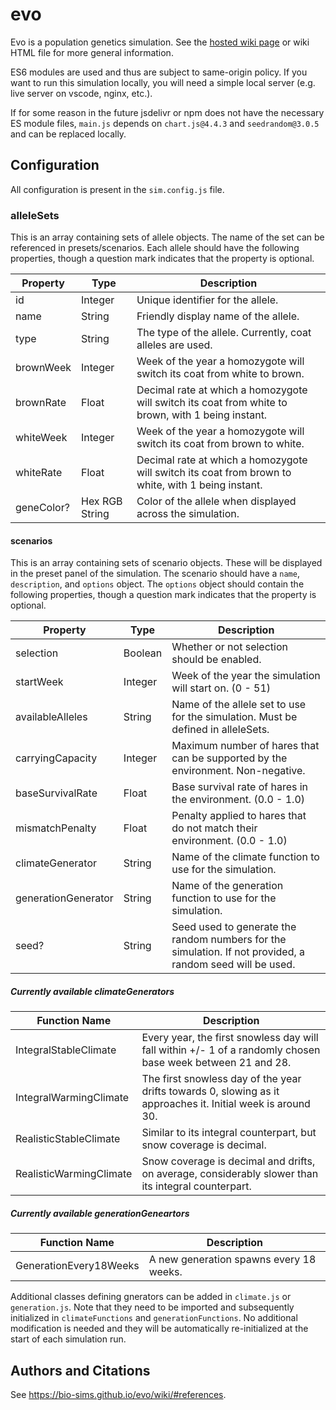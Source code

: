 # evo

Evo is a population genetics simulation. See the [hosted wiki page](https://bio-sims.github.io/evo/wiki) or wiki HTML file for more general information.

ES6 modules are used and thus are subject to same-origin policy. If you want to run this simulation locally, you will need a simple local server (e.g. live server on vscode, nginx, etc.).

If for some reason in the future jsdelivr or npm does not have the necessary ES module files, `main.js` depends on `chart.js@4.4.3` and `seedrandom@3.0.5` and can be replaced locally.

## Configuration

All configuration is present in the `sim.config.js` file.

### alleleSets

This is an array containing sets of allele objects. The name of the set can be referenced in presets/scenarios. Each allele should have the following properties, though a question mark indicates that the property is optional.

| Property   | Type           | Description |
| ---------- | -------------- | ----------- |
| id         | Integer        | Unique identifier for the allele. |
| name       | String         | Friendly display name of the allele. |
| type       | String         | The type of the allele. Currently, coat alleles are used. |
| brownWeek  | Integer        | Week of the year a homozygote will switch its coat from white to brown. |
| brownRate  | Float          | Decimal rate at which a homozygote will switch its coat from white to brown, with 1 being instant. |
| whiteWeek  | Integer        | Week of the year a homozygote will switch its coat from brown to white. |
| whiteRate  | Float          | Decimal rate at which a homozygote will switch its coat from brown to white, with 1 being instant. |
| geneColor? | Hex RGB String | Color of the allele when displayed across the simulation. |

#### scenarios

This is an array containing sets of scenario objects. These will be displayed in the preset panel of the simulation. The scenario should have a `name`, `description`, and `options` object. The `options` object should contain the following properties, though a question mark indicates that the property is optional.

| Property            | Type    | Description |
| ------------------- | ------- | ----------- |
| selection           | Boolean | Whether or not selection should be enabled. |
| startWeek           | Integer | Week of the year the simulation will start on. (0 - 51) |
| availableAlleles    | String  | Name of the allele set to use for the simulation. Must be defined in alleleSets. |
| carryingCapacity    | Integer | Maximum number of hares that can be supported by the environment. Non-negative. |
| baseSurvivalRate    | Float   | Base survival rate of hares in the environment. (0.0 - 1.0) |
| mismatchPenalty     | Float   | Penalty applied to hares that do not match their environment. (0.0 - 1.0) |
| climateGenerator    | String  | Name of the climate function to use for the simulation. |
| generationGenerator | String  | Name of the generation function to use for the simulation. |
| seed?               | String  | Seed used to generate the random numbers for the simulation. If not provided, a random seed will be used. |

##### Currently available climateGenerators

| Function Name           | Description |
| ----------------------- | ----------- |
| IntegralStableClimate   | Every year, the first snowless day will fall within +/- 1 of a randomly chosen base week between 21 and 28. |
| IntegralWarmingClimate | The first snowless day of the year drifts towards 0, slowing as it approaches it. Initial week is around 30. |
| RealisticStableClimate  | Similar to its integral counterpart, but snow coverage is decimal. |
| RealisticWarmingClimate | Snow coverage is decimal and drifts, on average, considerably slower than its integral counterpart. |

##### Currently available generationGeneartors

| Function Name           | Description |
| ----------------------- | ----------- |
| GenerationEvery18Weeks  | A new generation spawns every 18 weeks. |

Additional classes defining gnerators can be added in `climate.js` or `generation.js`. Note that they need to be imported and subsequently initialized in `climateFunctions` and `generationFunctions`. No additional modification is needed and they will be automatically re-initialized at the start of each simulation run.

## Authors and Citations

See <https://bio-sims.github.io/evo/wiki/#references>.
